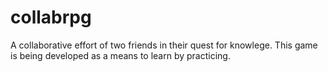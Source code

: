 # collabrpg
A collaborative effort of two friends in their quest for knowlege. This game is being developed as a means to learn by practicing.
